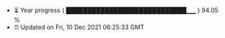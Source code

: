 - ⏳ Year progress { ████████████████████████████▁▁ } 94.05 %
- ⏰ Updated on Fri, 10 Dec 2021 06:25:33 GMT

